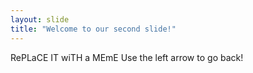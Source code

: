 ```yaml
---
layout: slide
title: "Welcome to our second slide!"
---
```

RePLaCE IT wiTH a MEmE
Use the left arrow to go back!
